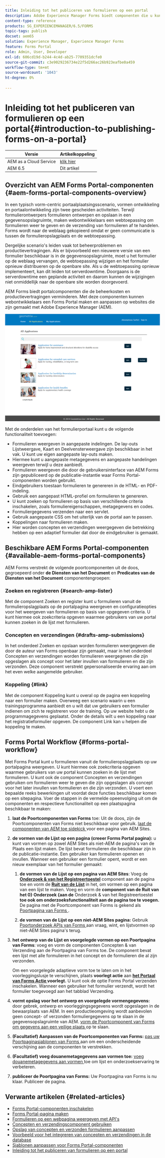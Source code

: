 ```yaml
---
title: Inleiding tot het publiceren van formulieren op een portal
description: Adobe Experience Manager Forms biedt componenten die u kunt gebruiken om uw Forms Portal te maken. In dit artikel wordt u kennisgemaakt met de beschikbare Forms Portal-componenten.
content-type: reference
products: SG_EXPERIENCEMANAGER/6.5/FORMS
topic-tags: publish
docset: aem65
solution: Experience Manager, Experience Manager Forms
feature: Forms Portal
role: Admin, User, Developer
exl-id: 606cd19d-b244-4c4d-ab25-7709351dcfe0
source-git-commit: c3e9029236734e22f5d266ac26b923eafbe0a459
workflow-type: tm+mt
source-wordcount: '1043'
ht-degree: 0%

---
```


# Inleiding tot het publiceren van formulieren op een portal{#introduction-to-publishing-forms-on-a-portal}

| Versie | Artikelkoppeling |
| -------- | ---------------------------- |
| AEM as a Cloud Service | [ klik hier ](https://experienceleague.adobe.com/docs/experience-manager-cloud-service/content/forms/adaptive-forms-authoring/authoring-adaptive-forms-foundation-components/configure-forms-portal.html) |
| AEM 6.5 | Dit artikel |


## Overzicht van AEM Forms Portal-componenten {#aem-forms-portal-components-overview}

In een typisch vorm-centric portaalplaatsingsscenario, vormen ontwikkeling en portaalontwikkeling zijn twee gescheiden activiteiten. Terwijl formulierontwerpers formulieren ontwerpen en opslaan in een gegevensopslagruimte, maken webontwikkelaars een webtoepassing om formulieren weer te geven en de verzending van formulieren af te handelen. Forms wordt naar de weblaag gekopieerd omdat er geen communicatie is tussen de formulieropslagplaats en de webtoepassing.

Dergelijke scenario&#39;s leiden vaak tot beheerproblemen en productievertragingen. Als er bijvoorbeeld een nieuwere versie van een formulier beschikbaar is in de gegevensopslagruimte, moet u het formulier op de weblaag vervangen, de webtoepassing wijzigen en het formulier opnieuw distribueren op de openbare site. Als u de webtoepassing opnieuw implementeert, kan dit leiden tot serverdowntime. Doorgaans is de serverdowntime een geplande activiteit en daarom kunnen de wijzigingen niet onmiddellijk naar de openbare site worden doorgevoerd.

AEM Forms biedt portalcomponenten die de beheerkosten en productievertragingen verminderen. Met deze componenten kunnen webontwikkelaars een Forms Portal maken en aanpassen op websites die zijn gemaakt met Adobe Experience Manager (AEM).

![ portaal van AEM Forms ](assets/aem-forms-portal.png)

Met de onderdelen van het formulierportaal kunt u de volgende functionaliteit toevoegen:

* Formulieren weergeven in aangepaste indelingen. De lay-outs Lijstweergave, Kaart en Deelvensterweergave zijn beschikbaar in het vak. U kunt uw eigen aangepaste lay-outs maken.
* Hiermee kunt u aangepaste metagegevens en aangepaste handelingen weergeven terwijl u deze aanbiedt.
* Formulieren weergeven die door de gebruikersinterface van AEM Forms zijn gepubliceerd op de publicatie-instantie waar Forms Portal-componenten worden gebruikt.
* Eindgebruikers toestaan formulieren te genereren in de HTML- en PDF-indeling.
* Gebruik een aangepast HTML-profiel om formulieren te genereren.
* U kunt zoeken op formulieren op basis van verschillende criteria inschakelen, zoals formuliereigenschappen, metagegevens en codes.
* Formuliergegevens verzenden naar een servlet.
* Gebruik aangepaste CSS om het uiterlijk van de portal aan te passen.
* Koppelingen naar formulieren maken.
* Hier worden concepten en verzendingen weergegeven die betrekking hebben op een adaptief formulier dat door de eindgebruiker is gemaakt.

## Beschikbare AEM Forms Portal-componenten {#available-aem-forms-portal-components}

AEM Forms verstrekt de volgende poortcomponenten uit de doos, gegroepeerd onder **de Diensten van het Document** en **Predicates van de Diensten van het Document** componentengroepen:

### Zoeken en registreren {#search-amp-lister}

Met de component Zoeken en register kunt u formulieren vanuit de formulieropslagplaats op de portalpagina weergeven en configuratieopties voor het weergeven van formulieren op basis van opgegeven criteria. U kunt hiermee ook zoekcriteria opgeven waarmee gebruikers van uw portal kunnen zoeken in de lijst met formulieren.

### Concepten en verzendingen {#drafts-amp-submissions}

In het onderdeel Zoeken en opslaan worden formulieren weergegeven die door de auteur van Forms openbaar zijn gemaakt, maar in het onderdeel Concepten en verzendingen worden formulieren weergegeven die zijn opgeslagen als concept voor het later invullen van formulieren en die zijn verzonden. Deze component verstrekt gepersonaliseerde ervaring aan om het even welke aangemelde gebruiker.

### Koppeling {#link}

Met de component Koppeling kunt u overal op de pagina een koppeling naar een formulier maken. Overweeg een scenario waarin u een trainingsprogramma aanbiedt en u wilt dat uw gebruikers een formulier indienen om zich te registreren voor de training. Op uw website hebt u de programmagegevens geplaatst. Onder de details wilt u een koppeling naar het registratieformulier opgeven. De component Link kan u helpen die koppeling te maken.

## Forms Portal Workflow {#forms-portal-workflow}

Met Forms Portal kunt u formulieren vanuit de formulieropslagplaats op uw portalpagina weergeven. U kunt hiermee ook zoekcriteria opgeven waarmee gebruikers van uw portal kunnen zoeken in de lijst met formulieren. U kunt ook de component Concepten en verzendingen gebruiken om formulieren weer te geven die zijn opgeslagen als concept voor het later invullen van formulieren en die zijn verzonden. U voert een bepaalde reeks bewerkingen uit voordat deze functies beschikbaar komen op een sitepagina. Voer de stappen in de vermelde opeenvolging uit om de componenten en respectieve functionaliteit op een plaatspagina beschikbaar te maken:

1. **laat de Poortcomponenten van Forms** toe: Uit de doos, zijn de Poortcomponenten van Forms niet beschikbaar voor gebruik. [ laat de componenten van AEM toe sidekick ](/help/forms/using/enabling-forms-portal-components.md) voor een pagina van AEM Sites.
1. **de vormen van de Lijst op een pagina (creeer Forms Portal pagina):** u kunt van vormen op zowel AEM Sites als niet-AEM de pagina&#39;s van de Plaats een lijst maken. De lijst bevat formulieren die beschikbaar zijn in de publicatie-instantie. Een gebruiker kan formulieren openen en invullen. Wanneer een gebruiker een formulier opent, wordt er een nieuw exemplaar van het formulier gemaakt:

   1. **de vormen van de Lijst op een pagina van AEM Sites**: Voeg de **[Onderzoek &amp; van het Registreertoestel](../../forms/using/creating-form-portal-page.md)** component aan de pagina toe en vorm de **[Ruit van de Lijst](../../forms/using/creating-form-portal-page.md#p-list-pane-p)** in het, om vormen op een pagina van een lijst te maken. Voeg en vorm de **component van de Ruit van het 0} Onderzoek {aan de** Onderzoek &amp; van het Registreertoestel **toe ook om onderzoeksfunctionaliteit aan de pagina toe te voegen.** De pagina met de Poortcomponent van Forms is gekend als [ Poortpagina van Forms ](../../forms/using/creating-form-portal-page.md).

   1. **de vormen van de Lijst op een niet-AEM Sites pagina:** Gebruik [ Poortonderzoek APIs van Forms ](/help/forms/using/listing-forms-webpage-using-apis.md) aan vraag, wint, en lijstvormen op niet-AEM Sites pagina&#39;s terug.

1. **het ontwerp van de Lijst en voorgelegde vormen op een Poortpagina van Forms**: voeg en vorm de componenten Concepten &amp; van Verzending aan de Poortpagina van Forms toe. De component bevat een lijst met alle formulieren in het concept en de formulieren die al zijn verzonden.

   Om een voorgelegde adaptieve vorm toe te laten om in het voorleggingslusje te verschijnen, plaats **voorlegt actie** aan **[het Portaal van Forms Actie ](configuring-submit-actions.md) voorlegt.** U kunt ook de optie Forms Portal verzenden inschakelen. Wanneer een gebruiker het formulier verzendt, wordt het formulier toegevoegd aan het tabblad Verzending.

1. **vormt opslag voor het ontwerp en voorgelegde vormengegevens:** door gebrek, ontwerp en voorleggingsgegevens wordt opgeslagen in de bewaarplaats van AEM. In een productieomgeving wordt aanbevolen geen concept- of verzonden formuliergegevens op te slaan in de gegevensopslagruimte van AEM. [ vorm de Poortcomponent van Forms om gegevens aan een veilige plaats ](../../forms/using/draft-submission-component.md#customizing-the-storage) op te slaan.
1. **(Facultatief) Aanpassen van de Poortcomponenten van Forms:** [ pas uw Poortpaginasjablonen van Forms ](../../forms/using/customizing-templates-forms-portal-components.md) aan om een onderscheidende verschijning aan de componenten te verstrekken.
1. **(Facultatief) voeg douanemetagegevens aan vormen toe:** [ voeg douanemetagegevens aan vormen ](../../forms/using/customizing-templates-forms-portal-components.md) toe om lijst en onderzoekservaring te verbeteren.
1. **publiceer de Poortpagina van Forms:** Uw Poortpagina van Forms is nu klaar. Publiceer de pagina.

## Verwante artikelen {#related-articles}

* [Forms Portal-componenten inschakelen](/help/forms/using/enabling-forms-portal-components.md)
* [Forms Portal-pagina maken](../../forms/using/creating-form-portal-page.md)
* [Formulieren op een webpagina weergeven met API&#39;s](/help/forms/using/listing-forms-webpage-using-apis.md)
* [Concepten en verzendingscomponent gebruiken](../../forms/using/draft-submission-component.md)
* [Opslag van concepten en verzonden formulieren aanpassen](../../forms/using/draft-submission-component.md#customizing-the-storage)
* [Voorbeeld voor het integreren van concepten en verzendingen in de database](integrate-draft-submission-database.md)
* [Sjablonen aanpassen voor Forms Portal-componenten](../../forms/using/customizing-templates-forms-portal-components.md)
* [Inleiding tot het publiceren van formulieren op een portal](../../forms/using/introduction-publishing-forms.md)
